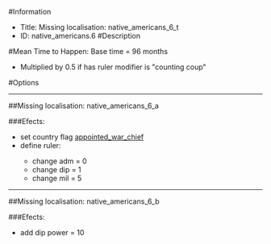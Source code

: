 #Information
 - Title: Missing localisation: native_americans_6_t
 - ID: native_americans.6
#Description

#Mean Time to Happen:
Base time = 96 months
 - Multiplied by 0.5 if has ruler modifier is "counting coup"

#Options

___
##Missing localisation: native_americans_6_a

###Efects:<ul><li>set country flag [appointed_war_chief](../flags/appointed_war_chief.md)</li><li>define ruler:</li><ul><li>change adm = 0</li><li>change dip = 1</li><li>change mil = 5</li></ul></ul>

___
##Missing localisation: native_americans_6_b

###Efects:<ul><li>add dip power = 10</li></ul>

